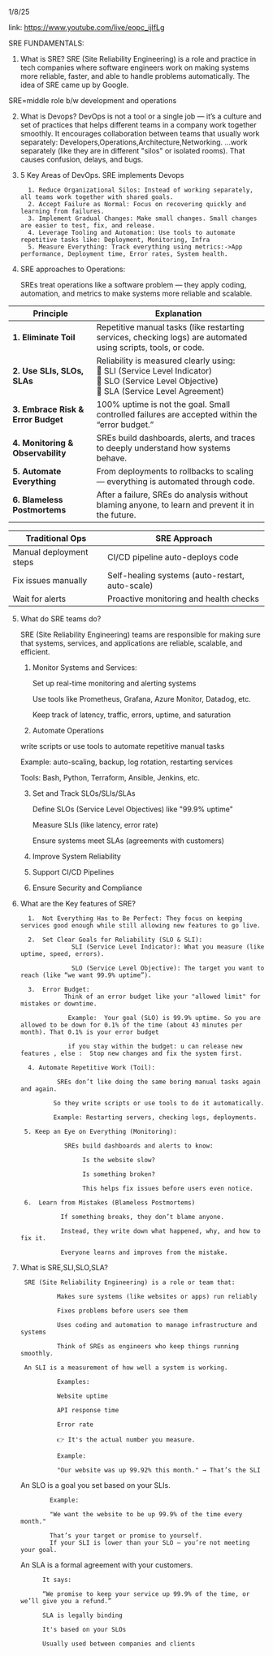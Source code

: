 1/8/25

link: https://www.youtube.com/live/eopc_ijIfLg

SRE FUNDAMENTALS:

1. What is SRE?
SRE (Site Reliability Engineering) is a role and practice in tech companies where software engineers work on making systems more reliable, faster, and able to handle problems automatically.
The idea of SRE came up by Google.

SRE=middle role b/w development and operations

2. What is Devops?
  DevOps is not a tool or a single job — it’s a culture and set of practices that helps different teams in a company work together smoothly.
   It encourages collaboration between teams that usually work separately: Developers,Operations,Architecture,Networking.
   ...work separately (like they are in different "silos" or isolated rooms). That causes confusion, delays, and bugs.
   
3. 5 Key Areas of DevOps. SRE implements Devops
   
         1. Reduce Organizational Silos: Instead of working separately, all teams work together with shared goals.
         2. Accept Failure as Normal: Focus on recovering quickly and learning from failures.
         3. Implement Gradual Changes: Make small changes. Small changes are easier to test, fix, and release.
         4. Leverage Tooling and Automation: Use tools to automate repetitive tasks like: Deployment, Monitoring, Infra
         5. Measure Everything: Track everything using metrics:->App performance, Deployment time, Error rates, System health.

4. SRE approaches to Operations:
   
   SREs treat operations like a software problem — they apply coding, automation, and metrics to make systems more reliable and scalable.
   
| Principle                          | Explanation                                                                                                                                         |
| ---------------------------------- | --------------------------------------------------------------------------------------------------------------------------------------------------- |
| **1. Eliminate Toil**              | Repetitive manual tasks (like restarting services, checking logs) are automated using scripts, tools, or code.                                      |
| **2. Use SLIs, SLOs, SLAs**        | Reliability is measured clearly using: <br>🔹 SLI (Service Level Indicator)<br>🔹 SLO (Service Level Objective)<br>🔹 SLA (Service Level Agreement) |
| **3. Embrace Risk & Error Budget** | 100% uptime is not the goal. Small controlled failures are accepted within the “error budget.”                                                      |
| **4. Monitoring & Observability**  | SREs build dashboards, alerts, and traces to deeply understand how systems behave.                                                                  |
| **5. Automate Everything**         | From deployments to rollbacks to scaling — everything is automated through code.                                                                    |
| **6. Blameless Postmortems**       | After a failure, SREs do analysis without blaming anyone, to learn and prevent it in the future.                                                    |



| Traditional Ops         | SRE Approach                                    |
| ----------------------- | ----------------------------------------------- |
| Manual deployment steps | CI/CD pipeline auto-deploys code                |
| Fix issues manually     | Self-healing systems (auto-restart, auto-scale) |
| Wait for alerts         | Proactive monitoring and health checks          |



5. What do SRE teams do?
   
   SRE (Site Reliability Engineering) teams are responsible for making sure that systems, services, and applications are reliable, scalable, and efficient.
   
   1. Monitor Systems and Services:
      
      Set up real-time monitoring and alerting systems

      Use tools like Prometheus, Grafana, Azure Monitor, Datadog, etc.

      Keep track of latency, traffic, errors, uptime, and saturation
      
    2.  Automate Operations

      write scripts or use tools to automate repetitive manual tasks
  
      Example: auto-scaling, backup, log rotation, restarting services
  
      Tools: Bash, Python, Terraform, Ansible, Jenkins, etc.
    
    3. Set and Track SLOs/SLIs/SLAs

       Define SLOs (Service Level Objectives) like "99.9% uptime"
  
       Measure SLIs (like latency, error rate)
  
       Ensure systems meet SLAs (agreements with customers)

    4. Improve System Reliability
    5. Support CI/CD Pipelines
    6.  Ensure Security and Compliance
  
  6. What are the Key features of SRE?
     
           1.  Not Everything Has to Be Perfect: They focus on keeping services good enough while still allowing new features to go live.

           2.  Set Clear Goals for Reliability (SLO & SLI):
                       SLI (Service Level Indicator): What you measure (like uptime, speed, errors).

                       SLO (Service Level Objective): The target you want to reach (like “we want 99.9% uptime”).
     
           3.  Error Budget:
                     Think of an error budget like your "allowed limit" for mistakes or downtime.
     
                      Example:  Your goal (SLO) is 99.9% uptime. So you are allowed to be down for 0.1% of the time (about 43 minutes per month). That 0.1% is your error budget

                      if you stay within the budget: u can release new features , else :  Stop new changes and fix the system first.

           4. Automate Repetitive Work (Toil):

                   SREs don’t like doing the same boring manual tasks again and again.

                  So they write scripts or use tools to do it automatically.
                  
                  Example: Restarting servers, checking logs, deployments.

          5. Keep an Eye on Everything (Monitoring):

                     SREs build dashboards and alerts to know:

                          Is the website slow?
                          
                          Is something broken?
                          
                          This helps fix issues before users even notice.

          6.  Learn from Mistakes (Blameless Postmortems)
                               
                    If something breaks, they don’t blame anyone.
                    
                    Instead, they write down what happened, why, and how to fix it.
                    
                    Everyone learns and improves from the mistake.
            
7.  What is SRE,SLI,SLO,SLA?
       
         SRE (Site Reliability Engineering) is a role or team that:

                  Makes sure systems (like websites or apps) run reliably
                  
                  Fixes problems before users see them
                  
                  Uses coding and automation to manage infrastructure and systems
                  
                  Think of SREs as engineers who keep things running smoothly.
    
         An SLI is a measurement of how well a system is working.

                  Examples:
                  
                  Website uptime
                  
                  API response time
                  
                  Error rate
                  
                  👉 It's the actual number you measure.
                  
                  Example:
                  
                  "Our website was up 99.92% this month." → That’s the SLI

      An SLO is a goal you set based on your SLIs.

                Example:
                
                "We want the website to be up 99.9% of the time every month."
                
                That’s your target or promise to yourself.
                If your SLI is lower than your SLO — you’re not meeting your goal.


    An SLA is a formal agreement with your customers.

              It says:
              
              “We promise to keep your service up 99.9% of the time, or we’ll give you a refund.”
              
              SLA is legally binding
              
              It's based on your SLOs
              
              Usually used between companies and clients




   


